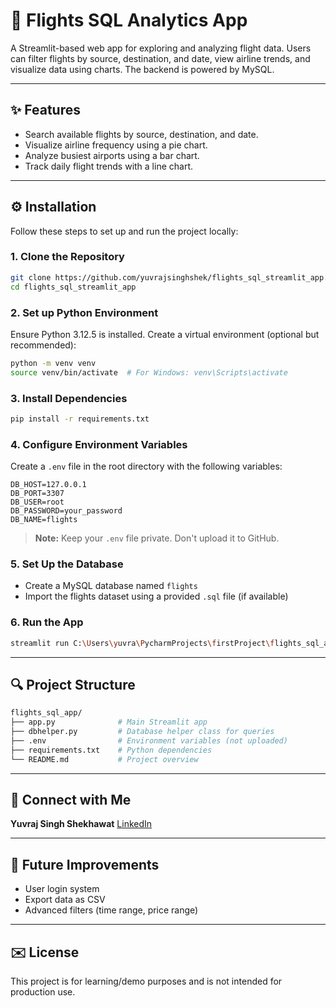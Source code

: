 # 🛬 Flights SQL Analytics App

A Streamlit-based web app for exploring and analyzing flight data. Users can filter flights by source, destination, and date, view airline trends, and visualize data using charts. The backend is powered by MySQL.

---

## ✨ Features

* Search available flights by source, destination, and date.
* Visualize airline frequency using a pie chart.
* Analyze busiest airports using a bar chart.
* Track daily flight trends with a line chart.

---

## ⚙️ Installation

Follow these steps to set up and run the project locally:

### 1. Clone the Repository

```bash
git clone https://github.com/yuvrajsinghshek/flights_sql_streamlit_app.git
cd flights_sql_streamlit_app
```

### 2. Set up Python Environment

Ensure Python 3.12.5 is installed. Create a virtual environment (optional but recommended):

```bash
python -m venv venv
source venv/bin/activate  # For Windows: venv\Scripts\activate
```

### 3. Install Dependencies

```bash
pip install -r requirements.txt
```

### 4. Configure Environment Variables

Create a `.env` file in the root directory with the following variables:

```env
DB_HOST=127.0.0.1
DB_PORT=3307
DB_USER=root
DB_PASSWORD=your_password
DB_NAME=flights
```

> **Note:** Keep your `.env` file private. Don't upload it to GitHub.

### 5. Set Up the Database

* Create a MySQL database named `flights`
* Import the flights dataset using a provided `.sql` file (if available)

### 6. Run the App

```bash
streamlit run C:\Users\yuvra\PycharmProjects\firstProject\flights_sql_app\app.py
```

---

## 🔍 Project Structure

```bash
flights_sql_app/
├── app.py              # Main Streamlit app
├── dbhelper.py         # Database helper class for queries
├── .env                # Environment variables (not uploaded)
├── requirements.txt    # Python dependencies
└── README.md           # Project overview
```

---

## 🔗 Connect with Me

**Yuvraj Singh Shekhawat**
[LinkedIn](https://www.linkedin.com/in/yuvraj-singh-shekhawat-155719316)

---

## 🚀 Future Improvements

* User login system
* Export data as CSV
* Advanced filters (time range, price range)

---

## ✉️ License

This project is for learning/demo purposes and is not intended for production use.

